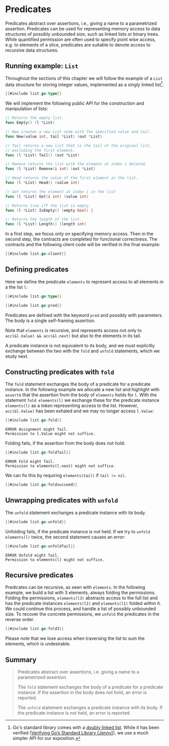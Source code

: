# Predicates

<!-- similar to gobra tutorial -->
Predicates abstract over assertions, i.e., giving a name to a parametrized assertion.
Predicates can be used for representing memory access to data structures of possibly unbounded size, such as linked lists or binary trees.
While quantified permission are often used to specify point wise access, e.g. to elements of a slice, predicates are suitable to denote access to recursive data structures.

## Running example: `List`
Throughout the sections of this chapter we will follow the example of a `List` data structure for storing integer values,
implemented as a singly linked list[^1].

``` go
{{#include list.go:type}}
```

We will implement the following public API for the construction and manipulation of lists:
``` go
// Returns the empty list.
func Empty() (l *List)

// New creates a new List node with the specified value and tail.
func New(value int, tail *List) (out *List)

// Tail returns a new list that is the tail of the original list,
// excluding the first element.
func (l *List) Tail() (out *List)

// Remove returns the list with the element at index i deleted.
func (l *List) Remove(i int) (out *List)

// Head returns the value of the first element in the list.
func (l *List) Head() (value int)

// Get returns the element at index i in the list
func (l *List) Get(i int) (value int)

// Returns true iff the list is empty.
func (l *List) IsEmpty() (empty bool) {

// Returns the length of the list.
func (l *List) Length() (length int)
```

In a first step, we focus only on specifying memory access.
Then in the second step, the contracts are completed for functional correctness.
The contracts and the following client code will be verified in the final example:
``` go
{{#include list.go:client}}
```


## Defining predicates
Here we define the predicate `elements` to represent access to all elements in a the list `l`:
``` go
{{#include list.go:type}}

{{#include list.go:pred}}
```
Predicates are defined with the keyword `pred` and possibly with parameters.
The body is a single self-framing assertion. <!-- only parameters as variables? -->

Note that `elements` is recursive, and represents access not only to `acc(&l.Value) && acc(&l.next)` but also to the elements in its tail.

A predicate instance is not equivalent to its body,
and we must explicitly exchange between the two with the `fold` and `unfold` statements, which we study next.


## Constructing predicates with `fold`
The `fold` statement exchanges the body of a predicate for a predicate instance.
In the following example we allocate a new list and highlight with `assert`s that the assertion from the body of `elements` holds for `l`.
With the statement `fold elements(l)` we exchange these for the predicate instance `elements(l)` as a _token_ representing access to the list.
However, `acc(&l.Value)` has been exhaled and we may no longer access `l.Value`:
``` go
{{#include list.go:fold}}
```
``` text
ERROR Assignment might fail. 
Permission to l.Value might not suffice.
```

Folding fails, if the assertion from the body does not hold:
``` go
{{#include list.go:foldfail}}
```
``` text
ERROR Fold might fail. 
Permission to elements(l.next) might not suffice.
```

We can fix this by requiring `elements(tail)` if `tail != nil`.
``` go
{{#include list.go:foldsucceed}}
```

## Unwrapping predicates with `unfold`
The `unfold` statement exchanges a predicate instance with its body.
``` go
{{#include list.go:unfold}}
```

Unfolding fails, if the predicate instance is not held.
If we try to `unfold elements(l)` twice, the second statement causes an error:
``` go
{{#include list.go:unfoldfail}}
```
``` text
ERROR Unfold might fail. 
Permission to elements(l) might not suffice.
```

## Recursive predicates
Predicates can be recursive, as seen with `elements`.
In the following example, we build a list with 3 elements, always folding the permissions.
Folding the permissions, `elements(l3)` abstracts access to the full list and has the predicate instances `elements(l2)` and `elements(l1)` folded within it.
We could continue this process, and handle a list of possibly unbounded size.
To recover the concrete permissions, we `unfold` the predicates in the reverse order.
``` go
{{#include list.go:fold3}}
```
Please note that we lose access when traversing the list to sum the elements, which is undesirable.


## Summary
> Predicates abstract over assertions, i.e. giving a name to a parametrized assertion.
>
> The `fold` statement exchanges the body of a predicate for a predicate instance. If the assertion in the body does not hold, an error is reported.
>
> The `unfold` statement exchanges a predicate instance with its body. If the predicate instance is not held, an error is reported.


[^1]: Go's standard library comes with a [doubly linked list](https://pkg.go.dev/container/list).
While it has been verified ([Verifying Go’s Standard Library (Jenny)](https://ethz.ch/content/dam/ethz/special-interest/infk/chair-program-method/pm/documents/Education/Theses/Adrian_Jenny_PW_Report.pdf)), we use a much simpler API for our exposition.
